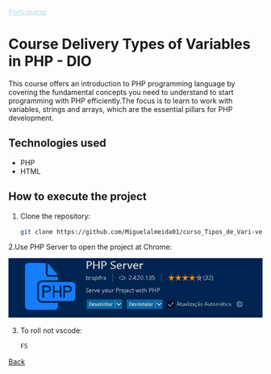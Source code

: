 

<a href="Readme-pt.md" style="color:#B0E0E6;">Portuguese</a>

# Course Delivery Types of Variables in PHP - DIO
This course offers an introduction to PHP programming language by covering the fundamental concepts you need to understand to start programming with PHP efficiently.The focus is to learn to work with variables, strings and arrays, which are the essential pillars for PHP development.
## Technologies used

- PHP
- HTML


## How to execute the project

1. Clone the repository:

   ```bash
   git clone https://github.com/Miguelalmeida01/curso_Tipos_de_Vari-veis_em_PHP-Dio.git
   ```

2.Use PHP Server to open the project at Chrome:
    
 ![Imagem do curso PHP](img/img.png)  
    
3. To roll not vscode:   

   ```bash
   F5
   ```






 
<a href="https://github.com/Miguelalmeida01/curso_Tipos_de_Vari-veis_em_PHP-Dio/tree/main#course-delivery-types-of-variables-in-php---dio" >
Back</a> 
